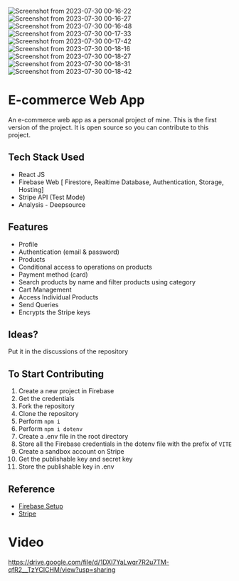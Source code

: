 ![Screenshot from 2023-07-30 00-16-22](https://github.com/shrey802/unixchange/assets/55155180/5be17765-c817-41b6-bf30-2ea67ddf2a0a)
![Screenshot from 2023-07-30 00-16-27](https://github.com/shrey802/unixchange/assets/55155180/aced8064-78c5-4874-b081-41666c678be1)
![Screenshot from 2023-07-30 00-16-48](https://github.com/shrey802/unixchange/assets/55155180/9485bdb4-e89e-4962-9a44-61f8d2c0d426)
![Screenshot from 2023-07-30 00-17-33](https://github.com/shrey802/unixchange/assets/55155180/8b60b975-0927-406b-a6a0-e524a5f706db)
![Screenshot from 2023-07-30 00-17-42](https://github.com/shrey802/unixchange/assets/55155180/88c5d113-e102-4412-b5e9-e2c1506bc773)
![Screenshot from 2023-07-30 00-18-16](https://github.com/shrey802/unixchange/assets/55155180/e39f02ce-2ec7-4091-a233-6442c3e4006e)
![Screenshot from 2023-07-30 00-18-27](https://github.com/shrey802/unixchange/assets/55155180/48c47c82-7337-4fcb-8888-f713de49caee)
![Screenshot from 2023-07-30 00-18-31](https://github.com/shrey802/unixchange/assets/55155180/c390523f-79fc-421e-9cf3-d7fdbc0ad5dd)
![Screenshot from 2023-07-30 00-18-42](https://github.com/shrey802/unixchange/assets/55155180/038f2329-0598-41b6-aa8c-5b4d8aba7660)

# E-commerce Web App

An e-commerce web app as a personal project of mine. This is the first version of the project. It is open source so you can contribute to this project.

## Tech Stack Used

- React JS
- Firebase Web [ Firestore, Realtime Database, Authentication, Storage, Hosting]
- Stripe API (Test Mode)
- Analysis - Deepsource

## Features

- Profile
- Authentication (email & password)
- Products
- Conditional access to operations on products
- Payment method (card)
- Search products by name and filter products using category
- Cart Management
- Access Individual Products
- Send Queries
- Encrypts the Stripe keys

## Ideas?

Put it in the discussions of the repository

## To Start Contributing

1. Create a new project in Firebase
2. Get the credentials
3. Fork the repository
4. Clone the repository
5. Perform `npm i`
6. Perform `npm i dotenv`
7. Create a .env file in the root directory
8. Store all the Firebase credentials in the dotenv file with the prefix of `VITE`
9. Create a sandbox account on Stripe
10. Get the publishable key and secret key
11. Store the publishable key in .env

## Reference

- [Firebase Setup](https://youtu.be/rQvOAnNvcNQ)
- [Stripe](https://stripe.com/en-in)

# Video
https://drive.google.com/file/d/1DXl7YaLwqr7R2u7TM-qfR2__TzYCICHM/view?usp=sharing
